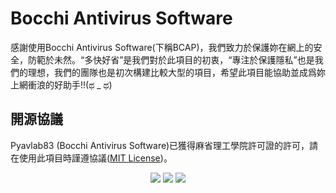 # Bocchi Antivirus Software
感謝使用Bocchi Antivirus Software(下稱BCAP)，我們致力於保護妳在網上的安全，防範於未然。“多快好省”是我們對於此項目的初衷，“專注於保護隱私”也是我們的理想，我們的團隊也是初次構建比較大型的項目，希望此項目能協助並成爲妳上網衝浪的好助手!!(ಥ _ ಥ)
## 開源協議
Pyavlab83 (Bocchi Antivirus Software)已獲得麻省理工學院許可證的許可，請在使用此項目時謹遵協議([MIT License](https://github.com/JerryIs-strong/Bocchi_Antivirus_Software/blob/main/LICENSE))。
<div align="center">
   <img src="https://img.shields.io/badge/python-3670A0?style=for-the-badge&logo=python&logoColor=ffdd54">
   <img src="https://img.shields.io/badge/Electron-191970?style=for-the-badge&logo=Electron&logoColor=white">
   <img src="https://img.shields.io/badge/github%20pages-121013?style=for-the-badge&logo=github&logoColor=white">
</div>
